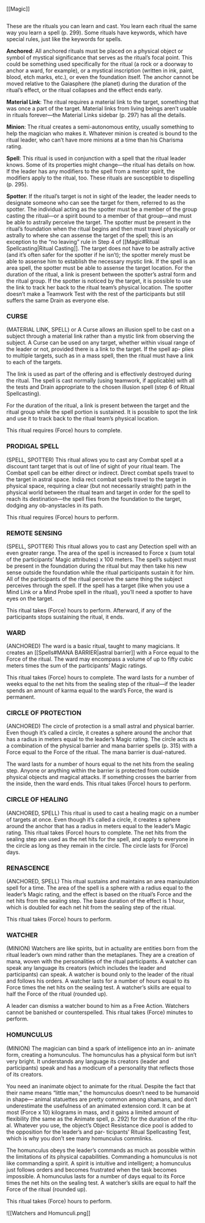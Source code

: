 [[Magic]]
```toc
```
These are the rituals you can learn and cast. You learn each ritual the same way you learn a spell (p. 299). Some rituals have keywords, which have special rules, just like the keywords for spells.

**Anchored**: All anchored rituals must be placed on a physical object or symbol of mystical significance that serves as the ritual’s focal point. This could be something used specifically for the ritual (a rock or a doorway to anchor a ward, for example), or a mystical inscription (written in ink, paint, blood, etch marks, etc.), or even the foundation itself. The anchor cannot be moved relative to the Gaiasphere (the planet) during the duration of the ritual’s effect, or the ritual collapses and the effect ends early.

**Material Link**: The ritual requires a material link to the target, something that was once a part of the target. Material links from living beings aren’t usable in rituals forever—the Material Links sidebar (p. 297) has all the details.

**Minion**: The ritual creates a semi-autonomous entity, usually something to help the magician who makes it. Whatever minion is created is bound to the ritual leader, who can’t have more minions at a time than his Charisma rating.

**Spell**: This ritual is used in conjunction with a spell that the ritual leader knows. Some of its properties might change—the ritual has details on how. If the leader has any modifiers to the spell from a mentor spirit, the modifiers apply to the ritual, too. These rituals are susceptible to dispelling (p. 295).

**Spotter**: If the ritual’s target is not in sight of the leader, the leader needs to designate someone who can see the target for them, referred to as the spotter. The individual acting as the spotter must be a member of the group casting the ritual—or a spirit bound to a member of that group—and must be able to astrally perceive the target. The spotter must be present in the ritual’s foundation when the ritual begins and then must travel physically or astrally to where she can assense the target of the spell; this is an exception to the “no leaving” rule in Step 4 of [[Magic#Ritual Spellcasting|Ritual Casting]]. The target does not have to be astrally active (and it’s often safer for the spotter if he isn’t); the spotter merely must be able to assense him to establish the necessary mystic link. If the spell is an area spell, the spotter must be able to assense the target location. For the duration of the ritual, a link is present between the spotter’s astral form and the ritual group. If the spotter is noticed by the target, it is possible to use the link to track her back to the ritual team’s physical location. The spotter doesn’t make a Teamwork Test with the rest of the participants but still suffers the same Drain as everyone else.

### CURSE  
(MATERIAL LINK, SPELL) or 
A Curse allows an illusion spell to be cast on a subject through a material link rather than a mystic link from observing the subject. A Curse can be used on any target, whether within visual range of the leader or not, provided there is a link to the target. If the spell ap- plies to multiple targets, such as in a mass spell, then the ritual must have a link to each of the targets.

The link is used as part of the offering and is effectively destroyed during the ritual. The spell is cast normally (using teamwork, if applicable) with all the tests and Drain appropriate to the chosen illusion spell (step 6 of Ritual Spellcasting).

For the duration of the ritual, a link is present between the target and the ritual group while the spell portion is sustained. It is possible to spot the link and use it to track back to the ritual team’s physical location.

This ritual requires (Force) hours to complete.

### PRODIGAL SPELL 
(SPELL, SPOTTER)
This ritual allows you to cast any Combat spell at a discount tant target that is out of line of sight of your ritual team. The Combat spell can be either direct or indirect. Direct combat spells travel to the target in astral space. India rect combat spells travel to the target in physical space, requiring a clear (but not necessarily straight) path in the physical world between the ritual team and target in order for the spell to reach its destination—the spell flies from the foundation to the target, dodging any ob-anystacles in its path.

This ritual requires (Force) hours to perform.

### REMOTE SENSING
(SPELL, SPOTTER)
This ritual allows you to cast any Detection spell with an even greater range. The area of the spell is increased to Force x (sum total of the participants’ Magic attributes) x 100 meters. The spell’s subject must be present in the foundation during the ritual but may then take his new sense outside the foundation while the ritual participants sustain it for him. All of the participants of the ritual perceive the same thing the subject perceives through the spell. If the spell has a target (like when you use a Mind Link or a Mind Probe spell in the ritual), you’ll need a spotter to have eyes on the target.

This ritual takes (Force) hours to perform. Afterward, if any of the participants stops sustaining the ritual, it ends.

### WARD 
(ANCHORED)
The ward is a basic ritual, taught to many magicians. It creates an [[Spells#MANA BARRIER|astral barrier]] with a Force equal to the Force of the ritual. The ward may encompass a volume of up to fifty cubic meters times the sum of the participants’ Magic ratings.

This ritual takes (Force) hours to complete. The ward lasts for a number of weeks equal to the net hits from the sealing step of the ritual—if the leader spends an amount of karma equal to the ward’s Force, the ward is permanent.

### CIRCLE OF PROTECTION
(ANCHORED)
The circle of protection is a small astral and physical barrier. Even though it’s called a circle, it creates a sphere around the anchor that has a radius in meters equal to the leader’s Magic rating. The circle acts as a combination of the physical barrier and mana barrier spells (p. 315) with a Force equal to the Force of the ritual. The mana barrier is dual-natured.

The ward lasts for a number of hours equal to the net hits from the sealing step. Anyone or anything within the barrier is protected from outside physical objects and magical attacks. If something crosses the barrier from the inside, then the ward ends. This ritual takes (Force) hours to perform.

### CIRCLE OF HEALING 
(ANCHORED, SPELL)
This ritual is used to cast a healing magic on a number of targets at once. Even though it’s called a circle, it creates a sphere around the anchor that has a radius in meters equal to the leader’s Magic rating. This ritual takes (Force) hours to complete. The net hits from the sealing step are used as the net hits for the spell, and apply to everyone in the circle as long as they remain in the circle. The circle lasts for (Force) days.

### RENASCENCE 
(ANCHORED, SPELL)
This ritual sustains and maintains an area manipulation spell for a time. The area of the spell is a sphere with a radius equal to the leader’s Magic rating, and the effect is based on the ritual’s Force and the net hits from the sealing step. The base duration of the effect is 1 hour, which is doubled for each net hit from the sealing step of the ritual.

This ritual takes (Force) hours to perform.

### WATCHER 
(MINION)
Watchers are like spirits, but in actuality are entities born from the ritual leader’s own mind rather than the metaplanes. They are a creation of mana, woven with the personalities of the ritual participants. A watcher can speak any language its creators (which includes the leader and participants) can speak. A watcher is bound only to the leader of the ritual and follows his orders. A watcher lasts for a number of hours equal to its Force times the net hits on the sealing test. A watcher’s skills are equal to half the Force of the ritual (rounded up).

A leader can dismiss a watcher bound to him as a Free Action. Watchers cannot be banished or counterspelled. This ritual takes (Force) minutes to perform.

### HOMUNCULUS 
(MINION)
The magician can bind a spark of intelligence into an in- animate form, creating a homunculus. The homunculus has a physical form but isn’t very bright. It understands any language its creators (leader and participants) speak and has a modicum of a personality that reflects those of its creators.

You need an inanimate object to animate for the ritual. Despite the fact that their name means “little man,” the homunculus doesn’t need to be humanoid in shape— animal statuettes are pretty common among shamans, and don’t underestimate the usefulness of an animated extension cord. It can be at most (Force x 10) kilograms in mass, and it gains a limited amount of flexibility (the same as the Animate spell, p. 292) for the duration of the ritu- al. Whatever you use, the object’s Object Resistance dice pool is added to the opposition for the leader’s and par- ticipants’ Ritual Spellcasting Test, which is why you don’t see many homunculus commlinks.

The homunculus obeys the leader’s commands as much as possible within the limitations of its physical capabilities. Commanding a homunculus is not like commanding a spirit. A spirit is intuitive and intelligent; a homunculus just follows orders and becomes frustrated when the task becomes impossible. A homunculus lasts for a number of days equal to its Force times the net hits on the sealing test. A watcher’s skills are equal to half the Force of the ritual (rounded up).

This ritual takes (Force) hours to perform.

![[Watchers and Homunculi.png]]